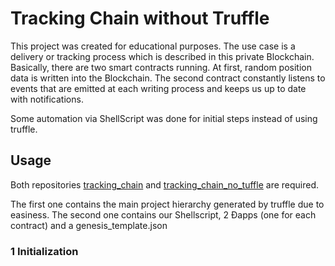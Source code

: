 # Tracking Chain without Truffle

This project was created for educational purposes. The use case is a delivery or tracking process which is described in this private Blockchain. Basically, there are two smart contracts running. At first, random position data is written into the Blockchain. The second contract constantly listens to events that are emitted at each writing process and keeps us up to date with notifications.

Some automation via ShellScript was done for initial steps instead of using truffle.

## Usage

Both repositories [tracking_chain](https://github.com/larsmunaf/tracking_chain) and [tracking_chain_no_tuffle](https://github.com/larsmunaf/tracking_chain_no_truffle) are required.

The first one contains the main project hierarchy generated by truffle due to easiness. The second one contains our Shellscript, 2 Ðapps (one for each contract) and a genesis_template.json

### 1 Initialization
